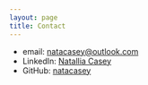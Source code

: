 ```yaml
---
layout: page
title: Contact
---
```


- email: [natacasey@outlook.com](mailto:natacasey@outlook.com)
- LinkedIn: [Natallia Casey](https://www.linkedin.com/in/natallia-casey-96b34264/)
- GitHub: [natacasey](https://github.com/natacasey)
